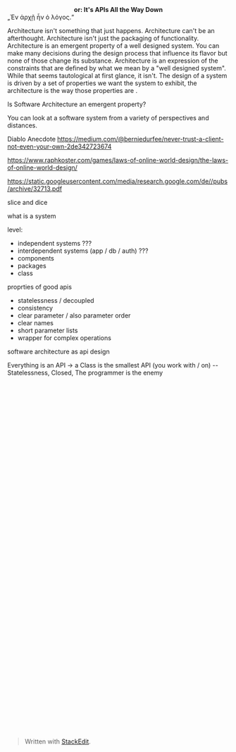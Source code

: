 <center><b>or: It's APIs All the Way Down</b></center>
„Ἐν ἀρχῇ ἦν ὁ λόγος.“

Architecture isn't something that just happens. Architecture can't be an afterthought. Architecture isn't just the packaging of functionality. Architecture is an emergent property of a well designed system. You can make many decisions during the design process that influence its flavor but none of those change its substance. 
Architecture is an expression of the constraints that are defined by what we mean by a "well designed system". While that seems tautological at first glance, it isn't. The design of a system is driven by a set of properties we want the system to exhibit, the architecture is the way those properties are .





Is Software Architecture an emergent property?

You can look at a software system from a variety of perspectives and distances.


Diablo Anecdote
https://medium.com/@berniedurfee/never-trust-a-client-not-even-your-own-2de342723674

https://www.raphkoster.com/games/laws-of-online-world-design/the-laws-of-online-world-design/
<image source="http://rosettacode.org/mw/images/d/d7/Fractal_tree.svg" />


https://static.googleusercontent.com/media/research.google.com/de//pubs/archive/32713.pdf


slice and dice

what is a system


level:
- independent systems ???
- interdependent systems (app / db / auth)  ???
- components 
- packages
- class

proprties of good apis
- statelessness / decoupled
- consistency
- clear parameter / also parameter order
- clear names
- short parameter lists
- wrapper for complex operations


software architecture as api design


Everything is an API
-> a Class is the smallest API (you work with / on)
-- Statelessness, Closed, The programmer is the enemy



<svg xmlns="http://www.w3.org/2000/svg"   
 xmlns:xlink="http://www.w3.org/1999/xlink"  
 width="400" height="320">  
  <style type="text/css"><![CDATA[  
 line { stroke: black; stroke-width: .05; }  
 circle { fill: black; }  
 ]]></style>  
   
<defs>  
  <g id="stem"> <line x1="0" y1="0" x2="0" y2="-1"/> </g>  
   
  <g id="l0"><use xlink:href="#stem"/></g>  
  <!-- These are identical except for the id and href. -->  
  <g id="l1"> <use xlink:href="#l0" transform="translate(0, -1) rotate(-35) scale(.7)"/>  
              <use xlink:href="#l0" transform="translate(0, -1) rotate(+35) scale(.7)"/>  
              <use xlink:href="#stem"/></g>  
  <g id="l2"> <use xlink:href="#l1" transform="translate(0, -1) rotate(-35) scale(.7)"/>  
              <use xlink:href="#l1" transform="translate(0, -1) rotate(+35) scale(.7)"/>  
              <use xlink:href="#stem"/></g>  
  <g id="l3"> <use xlink:href="#l2" transform="translate(0, -1) rotate(-35) scale(.7)"/>  
              <use xlink:href="#l2" transform="translate(0, -1) rotate(+35) scale(.7)"/>  
              <use xlink:href="#stem"/></g>  
  <g id="l4"> <use xlink:href="#l3" transform="translate(0, -1) rotate(-35) scale(.7)"/>  
              <use xlink:href="#l3" transform="translate(0, -1) rotate(+35) scale(.7)"/>  
              <use xlink:href="#stem"/></g>  
  <g id="l5"> <use xlink:href="#l4" transform="translate(0, -1) rotate(-35) scale(.7)"/>  
              <use xlink:href="#l4" transform="translate(0, -1) rotate(+35) scale(.7)"/>  
              <use xlink:href="#stem"/></g>  
  <g id="l6"> <use xlink:href="#l5" transform="translate(0, -1) rotate(-35) scale(.7)"/>  
              <use xlink:href="#l5" transform="translate(0, -1) rotate(+35) scale(.7)"/>  
              <use xlink:href="#stem"/></g>  
  <g id="l7"> <use xlink:href="#l6" transform="translate(0, -1) rotate(-35) scale(.7)"/>  
              <use xlink:href="#l6" transform="translate(0, -1) rotate(+35) scale(.7)"/>  
              <use xlink:href="#stem"/></g>  
  <g id="l8"> <use xlink:href="#l7" transform="translate(0, -1) rotate(-35) scale(.7)"/>  
              <use xlink:href="#l7" transform="translate(0, -1) rotate(+35) scale(.7)"/>  
              <use xlink:href="#stem"/></g>  
  <g id="l9"> <use xlink:href="#l8" transform="translate(0, -1) rotate(-35) scale(.7)"/>  
              <use xlink:href="#l8" transform="translate(0, -1) rotate(+35) scale(.7)"/>  
              <use xlink:href="#stem"/></g>  
</defs>  
   
<g transform="translate(200, 320) scale(100)">  
  <use xlink:href="#l9"/>  
</g>  
   
</svg>



> Written with [StackEdit](https://stackedit.io/).
<!--stackedit_data:
eyJoaXN0b3J5IjpbLTM4NDg0MTU5NCwtMTQ0NzczMjg2OCwtOT
gwODU0MTYsMTc0MzI2NDcxOSwtMTI2OTIyNDY3LC0xNTQ4NTU1
MzM1LC0yMDAwNzU4OTA5LC0xMjE2NzU3NTQxLDE1OTAwOTQwMT
AsMTY0MzkxODk0OCwtMTY2MDUwMzMxMiwtMjQ4NTA4NjU3LDIx
MTM1NjM2MzksLTE5OTkzMTg3NzIsLTIwMjk1MzU4NTMsLTExMT
c5NTg4ODcsNDA3ODI2Nzk3LDIxMDk3Mjg0OTksMTE0NTY2Mjkw
M119
-->